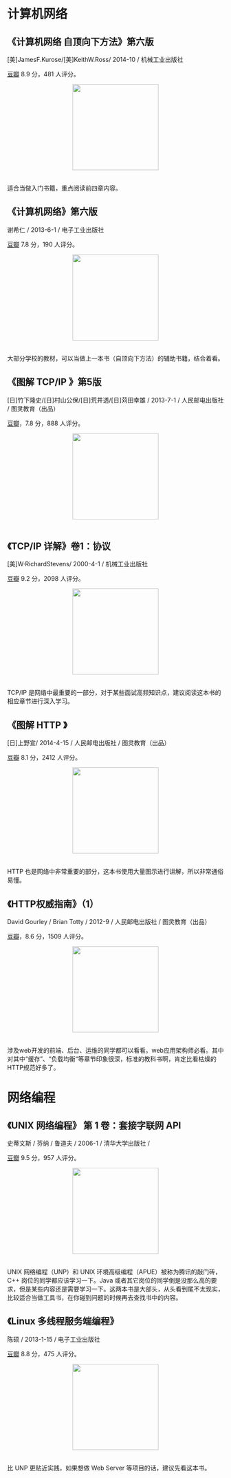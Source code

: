

# 计算机网络

## 《计算机网络 自顶向下方法》第六版

 [美]JamesF.Kurose/[美]KeithW.Ross/ 2014-10 / 机械工业出版社

[豆瓣](https://book.douban.com/subject/26176870/) 8.9 分，481 人评分。

<div align="center"> <img src="pics/书单-计算机网络-自顶向下方法-第6版.jpg" width=200px/> </div><br>

适合当做入门书籍，重点阅读前四章内容。



## 《计算机网络》第六版

谢希仁 / 2013-6-1 / 电子工业出版社

[豆瓣](https://book.douban.com/subject/24740558/) 7.8 分，190 人评分。

<div align="center"> <img src="pics/书单-计算机网络-谢希仁.jpg" width=200px/> </div><br>

大部分学校的教材，可以当做上一本书（自顶向下方法）的辅助书籍，结合着看。



## 《图解 TCP/IP 》第5版

 [日]竹下隆史/[日]村山公保/[日]荒井透/[日]苅田幸雄 / 2013-7-1 / 人民邮电出版社 / 图灵教育（出品）

[豆瓣](https://book.douban.com/subject/24737674/)，7.8 分，888 人评分。

<div align="center"> <img src="pics/书单-计算机网络-图解TCP.jpg" width=200px/> </div><br>



## 《TCP/IP 详解》卷1：协议

 [美]W·RichardStevens/ 2000-4-1 / 机械工业出版社

[豆瓣](https://book.douban.com/subject/1088054/) 9.2 分，2098 人评分。

<div align="center"> <img src="pics/书单-计算机网络-TCPIP详解卷1：协议.jpg" width=200px/> </div><br>

TCP/IP 是网络中最重要的一部分，对于某些面试高频知识点，建议阅读这本书的相应章节进行深入学习。



## 《图解 HTTP 》 

[日]上野宣/ 2014-4-15 / 人民邮电出版社 / 图灵教育（出品）

[豆瓣](https://book.douban.com/subject/25863515/) 8.1 分，2412 人评分。

<div align="center"> <img src="pics/书单-计算机网络-图解HTTP.jpg" width=200px/> </div><br>

HTTP 也是网络中非常重要的部分，这本书使用大量图示进行讲解，所以非常通俗易懂。



## 《HTTP权威指南》（1）

David Gourley / Brian Totty / 2012-9 / 人民邮电出版社 / 图灵教育（出品）

[豆瓣](https://book.douban.com/subject/10746113/)，8.6 分，1509 人评分。

<div align="center"> <img src="pics/书单-计算机网络-HTTP权威指南.jpg" width=200px/> </div><br>

涉及web开发的前端、后台、运维的同学都可以看看。web应用架构师必看。其中对其中“缓存”、“负载均衡“等章节印象很深，标准的教科书啊，肯定比看枯燥的HTTP规范好多了。







# 网络编程

## 《UNIX 网络编程》 第 1 卷：套接字联网 API

史蒂文斯 / 芬纳 / 鲁道夫  / 2006-1 / 清华大学出版社 / 

[豆瓣](https://book.douban.com/subject/1500149/) 9.5 分，957 人评分。

<div align="center"> <img src="pics/书单-计算机网络-UNIX 网络编程 第1卷.jpg" width=200px/> </div><br>

UNIX 网络编程（UNP）和 UNIX 环境高级编程（APUE）被称为腾讯的敲门砖，C++ 岗位的同学都应该学习一下。Java 或者其它岗位的同学倒是没那么高的要求，但是某些内容还是需要学习一下。这两本书是大部头，从头看到尾不太现实，比较适合当做工具书，在你碰到问题的时候再去查找书中的内容。

 

## 《Linux 多线程服务端编程》

陈硕  / 2013-1-15 / 电子工业出版社

[豆瓣](https://book.douban.com/subject/20471211/) 8.8 分，475 人评分。

<div align="center"> <img src="pics/书单-计算机网络-Linux多线程服务端编程.jpg" width=200px/> </div><br>

比 UNP 更贴近实践，如果想做 Web Server 等项目的话，建议先看这本书。

 














